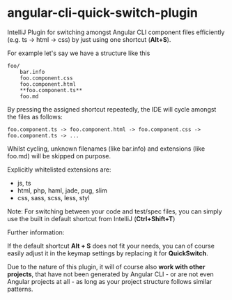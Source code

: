 # angular-cli-quick-switch-plugin

IntelliJ Plugin for switching amongst Angular CLI component files efficiently (e.g. ts -> html -> css) by just using one shortcut (**Alt+S**).

For example let's say we have a structure like this

    foo/
        bar.info
        foo.component.css
        foo.component.html
        **foo.component.ts**
        foo.md

By pressing the assigned shortcut repeatedly, the IDE will cycle amongst the files as follows:

    foo.component.ts -> foo.component.html -> foo.component.css -> foo.component.ts -> ...


Whilst cycling, unknown filenames (like bar.info) and extensions (like foo.md) will be skipped on purpose.

Explicitly whitelisted extensions are:
- js, ts
- html, php, haml, jade, pug, slim
- css, sass, scss, less, styl

Note:
For switching between your code and test/spec files, you can simply use the built in default shortcut from IntelliJ (**Ctrl+Shift+T**)



Further information:

If the default shortcut **Alt + S** does not fit your needs, you can of course easily adjust it in the keymap settings by replacing it for **QuickSwitch**.

Due to the nature of this plugin, it will of course also **work with other projects**, that have not been generated by Angular CLI - or are
not even Angular projects at all - as long as your project structure follows similar patterns.